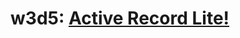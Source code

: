 # w3d5: [Active Record Lite!][description]

[description]: https://github.com/appacademy/sql-curriculum/blob/master/projects/w3d5-build-your-own-ar.md
